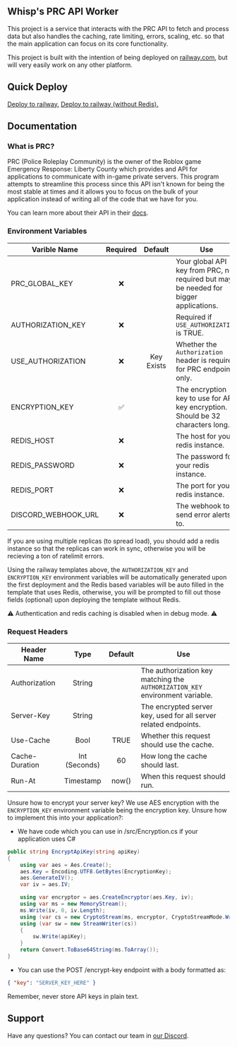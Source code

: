 ## Whisp's PRC API Worker

This project is a service that interacts with the PRC API to fetch and process data but also handles the caching, rate limiting, errors, scaling, etc. so that the main application can focus on its core functionality.

This project is built with the intention of being deployed on [railway.com](https://railway.com?referralCode=whisp), but will very easily work on any other platform.

## Quick Deploy

[Deploy to railway.](https://railway.com/deploy/qdR9Io?referralCode=whisp&utm_medium=integration&utm_source=template&utm_campaign=generic)
[Deploy to railway (without Redis).](https://railway.com/deploy/94yxat?referralCode=whisp&utm_medium=integration&utm_source=template&utm_campaign=generic)

## Documentation

### What is PRC?

PRC (Police Roleplay Community) is the owner of the Roblox game Emergency Response: Liberty County which provides and API for applications to communicate with in-game private servers. This program attempts to streamline this process since this API isn't known for being the most stable at times and it allows you to focus on the bulk of your application instead of writing all of the code that we have for you.

You can learn more about their API in their [docs](https://apidocs.policeroleplay.community).

### Environment Variables

| Varible Name        | Required |  Default   | Use                                                                                   |
| ------------------- | :------: | :--------: | ------------------------------------------------------------------------------------- |
| PRC_GLOBAL_KEY      |    ❌    |            | Your global API key from PRC, not required but may be needed for bigger applications. |
| AUTHORIZATION_KEY   |    ❌    |            | Required if `USE_AUTHORIZATION` is TRUE.                                              |
| USE_AUTHORIZATION   |    ❌    | Key Exists | Whether the `Authorization` header is required for PRC endpoints only.                |
| ENCRYPTION_KEY      |    ✅    |            | The encryption key to use for API key encryption. Should be 32 characters long.       |
| REDIS_HOST          |    ❌    |            | The host for your redis instance.                                                     |
| REDIS_PASSWORD      |    ❌    |            | The password for your redis instance.                                                 |
| REDIS_PORT          |    ❌    |            | The port for your redis instance.                                                     |
| DISCORD_WEBHOOK_URL |    ❌    |            | The webhook to send error alerts to.                                                  |

If you are using multiple replicas (to spread load), you should add a redis instance so that the replicas can work in sync, otherwise you will be recieving a ton of ratelimit errors.

Using the railway templates above, the `AUTHORIZATION_KEY` and `ENCRYPTION_KEY` environment variables will be automatically generated upon the first deployment and the Redis based variables will be auto filled in the template that uses Redis, otherwise, you will be prompted to fill out those fields (optional) upon deploying the template without Redis.

⚠ Authentication and redis caching is disabled when in debug mode. ⚠

### Request Headers

| Header Name    |     Type      | Default | Use                                                                          |
| -------------- | :-----------: | :-----: | ---------------------------------------------------------------------------- |
| Authorization  |    String     |         | The authorization key matching the `AUTHORIZATION_KEY` environment variable. |
| Server-Key     |    String     |         | The encrypted server key, used for all server related endpoints.             |
| Use-Cache      |     Bool      |  TRUE   | Whether this request should use the cache.                                   |
| Cache-Duration | Int (Seconds) |   60    | How long the cache should last.                                              |
| Run-At         |   Timestamp   |  now()  | When this request should run.                                                |

Unsure how to encrypt your server key? We use AES encryption with the `ENCRYPTION_KEY` environment variable being the encryption key. Unsure how to implement this into your application?:

- We have code which you can use in /src/Encryption.cs if your application uses C#

```cs
public string EncryptApiKey(string apiKey)
{
    using var aes = Aes.Create();
    aes.Key = Encoding.UTF8.GetBytes(EncryptionKey);
    aes.GenerateIV();
    var iv = aes.IV;

    using var encryptor = aes.CreateEncryptor(aes.Key, iv);
    using var ms = new MemoryStream();
    ms.Write(iv, 0, iv.Length);
    using (var cs = new CryptoStream(ms, encryptor, CryptoStreamMode.Write))
    using (var sw = new StreamWriter(cs))
    {
        sw.Write(apiKey);
    }
    return Convert.ToBase64String(ms.ToArray());
}
```

- You can use the POST /encrypt-key endpoint with a body formatted as:

```json
{ "key": "SERVER_KEY_HERE" }
```

Remember, never store API keys in plain text.

## Support

Have any questions? You can contact our team in [our Discord](https://whisp.bot/support).
